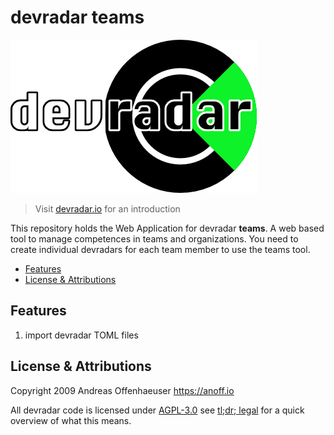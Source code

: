 # devradar teams

<img src="assets/logo-text.png">

> Visit [devradar.io](https://devradar.io) for an introduction

This repository holds the Web Application for devradar **teams**.
A web based tool to manage competences in teams and organizations.
You need to create individual devradars for each team member to use the teams tool.

<!-- TOC depthFrom:2 -->

- [Features](#features)
- [License & Attributions](#license--attributions)

<!-- /TOC -->

## Features

1. import devradar TOML files

## License & Attributions

Copyright 2009 Andreas Offenhaeuser <https://anoff.io>

All devradar code is licensed under [AGPL-3.0](LICENSE) see [tl;dr; legal](https://tldrlegal.com/license/gnu-affero-general-public-license-v3-(agpl-3.0)) for a quick overview of what this means.
